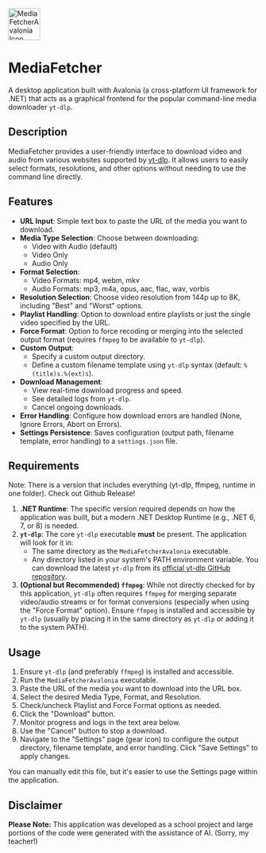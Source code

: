 <img src="Assets/MediaFetcher.ico" alt="MediaFetcherAvalonia Icon" width="64"/>

# MediaFetcher

A desktop application built with Avalonia (a cross-platform UI framework for .NET) that acts as a graphical frontend for the popular command-line media downloader `yt-dlp`.

## Description

MediaFetcher provides a user-friendly interface to download video and audio from various websites supported by [yt-dlp](https://github.com/yt-dlp/yt-dlp). It allows users to easily select formats, resolutions, and other options without needing to use the command line directly.

## Features

* **URL Input**: Simple text box to paste the URL of the media you want to download.
* **Media Type Selection**: Choose between downloading:
    * Video with Audio (default)
    * Video Only
    * Audio Only
* **Format Selection**:
    * Video Formats: mp4, webm, mkv
    * Audio Formats: mp3, m4a, opus, aac, flac, wav, vorbis
* **Resolution Selection**: Choose video resolution from 144p up to 8K, including "Best" and "Worst" options.
* **Playlist Handling**: Option to download entire playlists or just the single video specified by the URL.
* **Force Format**: Option to force recoding or merging into the selected output format (requires `ffmpeg` to be available to `yt-dlp`).
* **Custom Output**:
    * Specify a custom output directory.
    * Define a custom filename template using `yt-dlp` syntax (default: `%(title)s.%(ext)s`).
* **Download Management**:
    * View real-time download progress and speed.
    * See detailed logs from `yt-dlp`.
    * Cancel ongoing downloads.
* **Error Handling**: Configure how download errors are handled (None, Ignore Errors, Abort on Errors).
* **Settings Persistence**: Saves configuration (output path, filename template, error handling) to a `settings.json` file.

## Requirements
Note: There is a version that includes everything (yt-dlp, ffmpeg, runtime in one folder). Check out Github Release!
1.  **.NET Runtime**: The specific version required depends on how the application was built, but a modern .NET Desktop Runtime (e.g., .NET 6, 7, or 8) is needed.
2.  **`yt-dlp`**: The core `yt-dlp` executable **must** be present. The application will look for it in:
    * The same directory as the `MediaFetcherAvalonia` executable.
    * Any directory listed in your system's PATH environment variable.
    You can download the latest `yt-dlp` from its [official yt-dlp GitHub repository](https://github.com/yt-dlp/yt-dlp).
3.  **(Optional but Recommended) `ffmpeg`**: While not directly checked for by this application, `yt-dlp` often requires `ffmpeg` for merging separate video/audio streams or for format conversions (especially when using the "Force Format" option). Ensure `ffmpeg` is installed and accessible by `yt-dlp` (usually by placing it in the same directory as `yt-dlp` or adding it to the system PATH).

## Usage

1.  Ensure `yt-dlp` (and preferably `ffmpeg`) is installed and accessible.
2.  Run the `MediaFetcherAvalonia` executable.
3.  Paste the URL of the media you want to download into the URL box.
4.  Select the desired Media Type, Format, and Resolution.
5.  Check/uncheck Playlist and Force Format options as needed.
6.  Click the "Download" button.
7.  Monitor progress and logs in the text area below.
8.  Use the "Cancel" button to stop a download.
9.  Navigate to the "Settings" page (gear icon) to configure the output directory, filename template, and error handling. Click "Save Settings" to apply changes.


You can manually edit this file, but it's easier to use the Settings page within the application.

## Disclaimer

**Please Note:** This application was developed as a school project and large portions of the code were generated with the assistance of AI. (Sorry, my teacher!)

